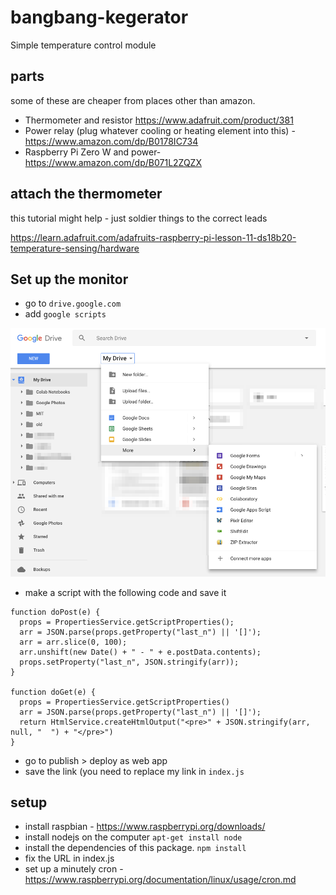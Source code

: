 # bangbang-kegerator
Simple temperature control module

## parts
some of these are cheaper from places other than amazon.

 - Thermometer and resistor https://www.adafruit.com/product/381
 - Power relay (plug whatever cooling or heating element into this) - https://www.amazon.com/dp/B0178IC734
 - Raspberry Pi Zero W and power- https://www.amazon.com/dp/B071L2ZQZX

## attach the thermometer

this tutorial might help - just soldier things to the correct leads

https://learn.adafruit.com/adafruits-raspberry-pi-lesson-11-ds18b20-temperature-sensing/hardware

## Set up the monitor

- go to `drive.google.com`
- add `google scripts`

![add scripts](https://raw.githubusercontent.com/davidbstein/bangbang-kegerator/master/Screenshot%202017-11-23%2000.09.49.png)

- make a script with the following code and save it

```
function doPost(e) {
  props = PropertiesService.getScriptProperties();
  arr = JSON.parse(props.getProperty("last_n") || '[]');
  arr = arr.slice(0, 100);
  arr.unshift(new Date() + " - " + e.postData.contents);
  props.setProperty("last_n", JSON.stringify(arr));
}

function doGet(e) { 
  props = PropertiesService.getScriptProperties()
  arr = JSON.parse(props.getProperty("last_n") || '[]');
  return HtmlService.createHtmlOutput("<pre>" + JSON.stringify(arr, null, "  ") + "</pre>")
}
```
- go to publish > deploy as web app
- save the link (you need to replace my link in `index.js`


## setup

 - install raspbian - https://www.raspberrypi.org/downloads/
 - install nodejs on the computer `apt-get install node`
 - install the dependencies of this package. `npm install`
 - fix the URL in index.js
 - set up a minutely cron - https://www.raspberrypi.org/documentation/linux/usage/cron.md
 
